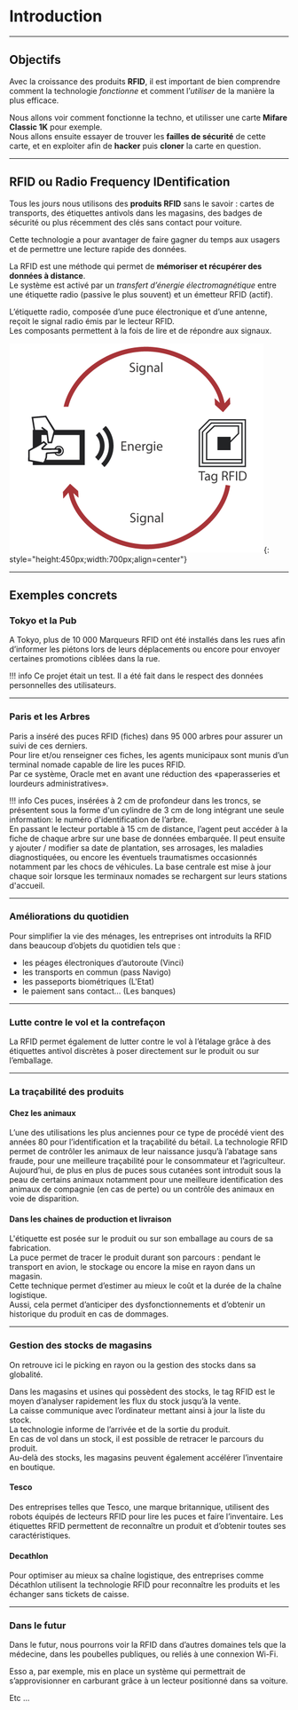 # Introduction

---

## Objectifs


Avec la croissance des produits **RFID**, il est important de bien comprendre comment la technologie *fonctionne* et comment l’*utiliser* de la manière la plus efficace.   

Nous allons voir comment fonctionne la techno, et utilisser une carte **Mifare Classic 1K** pour exemple.  
Nous allons ensuite essayer de trouver les **failles de sécurité** de cette carte, et en exploiter afin de **hacker** puis **cloner** la carte en question.  


--- 

## RFID ou Radio Frequency IDentification

Tous les jours nous utilisons des **produits RFID** sans le savoir : cartes de transports, des étiquettes antivols dans les magasins, des badges de sécurité ou plus récemment des clés sans contact pour voiture.  

Cette technologie a pour avantager de faire gagner du temps aux usagers et de permettre une lecture rapide des données.  

La RFID est une méthode qui permet de **mémoriser et récupérer des données à distance**.   
Le système est activé par un *transfert d’énergie électromagnétique* entre une étiquette radio (passive le plus souvent) et un émetteur RFID (actif).  

L’étiquette radio, composée d’une puce électronique et d’une antenne,  reçoit le signal radio émis par le lecteur RFID.  
Les composants permettent à la fois de lire et de répondre aux signaux.

![rfid](./assets/images/rfid/puce-rfid.png "rfid"){: style="height:450px;width:700px;align=center"}

---

## Exemples concrets  

### Tokyo et la Pub

A Tokyo, plus de 10 000 Marqueurs RFID ont été installés dans les rues afin d’informer les piétons lors de leurs déplacements ou encore pour envoyer certaines promotions ciblées dans la rue.  

!!! info
    Ce projet était un test. Il a été fait dans le respect des données personnelles des utilisateurs.

---

### Paris et les Arbres

Paris a inséré des puces RFID (fiches) dans 95 000 arbres pour assurer un suivi de ces derniers.   
Pour lire et/ou renseigner ces fiches, les agents municipaux sont munis d’un terminal nomade capable de lire les puces RFID.  
Par ce système, Oracle met en avant une réduction des «paperasseries et lourdeurs administratives».

!!! info
    Ces puces, insérées à 2 cm de profondeur dans les troncs, se présentent sous la forme d'un cylindre de 3 cm de long intégrant une seule information: le numéro d'identification de l’arbre.   
    En passant le lecteur portable à 15 cm de distance, l’agent peut accéder à la fiche de chaque arbre sur une base de données embarquée.
    Il peut ensuite y ajouter / modifier sa date de plantation, ses arrosages, les maladies diagnostiquées, ou encore les éventuels traumatismes occasionnés notamment par les chocs de véhicules.
    La base centrale est mise à jour chaque soir lorsque les terminaux nomades se rechargent sur leurs stations d'accueil.   


---

### Améliorations du quotidien

Pour simplifier la vie des ménages, les entreprises ont introduits la RFID dans beaucoup d’objets du quotidien tels que :

- les péages électroniques d’autoroute (Vinci)
- les transports en commun (pass Navigo)
- les passeports biométriques (L'Etat)
- le paiement sans contact... (Les banques)


---

### Lutte contre le vol et la contrefaçon

La RFID permet également de lutter contre le vol à l’étalage grâce à des étiquettes antivol discrètes à poser directement sur le produit ou sur l’emballage.

---

### La traçabilité des produits

#### Chez les animaux

L’une des utilisations les plus anciennes pour ce type de procédé vient des années 80 pour l’identification et la traçabilité du bétail. La technologie RFID permet de contrôler les animaux de leur naissance jusqu’à l’abatage sans fraude, pour une meilleure traçabilité pour le consommateur et l’agriculteur.    
Aujourd’hui, de plus en plus de puces sous cutanées sont introduit sous la peau de certains animaux notamment pour une meilleure identification des animaux de compagnie (en cas de perte) ou un contrôle des animaux en voie de disparition.  

#### Dans les chaines de production et livraison

L'étiquette est posée sur le produit ou sur son emballage au cours de sa fabrication.   
La puce permet de tracer le produit durant son parcours : pendant le transport en avion, le stockage ou encore la mise en rayon dans un magasin.  
Cette technique permet d’estimer au mieux le coût et la durée de la chaîne logistique.   
Aussi, cela permet d’anticiper des dysfonctionnements et d’obtenir un historique du produit en cas de dommages.  

---

### Gestion des stocks de magasins

On retrouve ici le picking en rayon ou la gestion des stocks dans sa globalité.

Dans les magasins et usines qui possèdent des stocks, le tag RFID est le moyen d’analyser rapidement les flux du stock jusqu’à la vente.  
La caisse communique avec l’ordinateur mettant ainsi à jour la liste du stock.  
La technologie informe de l’arrivée et de la sortie du produit.  
En cas de vol dans un stock, il est possible de retracer le parcours du produit.   
Au-delà des stocks, les magasins peuvent également accélérer l’inventaire en boutique.   

#### Tesco 
Des entreprises telles que Tesco, une marque britannique, utilisent des robots équipés de lecteurs RFID pour lire les puces et faire l’inventaire.
Les étiquettes RFID permettent de reconnaître un produit et d’obtenir toutes ses caractéristiques.   

#### Decathlon
Pour optimiser au mieux sa chaîne logistique, des entreprises comme Décathlon utilisent la technologie RFID pour reconnaître les produits et les échanger sans tickets de caisse.

---

### Dans le futur

Dans le futur, nous pourrons voir la RFID dans d’autres domaines tels que la médecine, dans les poubelles publiques, ou reliés à une connexion Wi-Fi. 

Esso a, par exemple, mis en place un système qui permettrait de s’approvisionner en carburant grâce à un lecteur positionné dans sa voiture.

Etc ...
